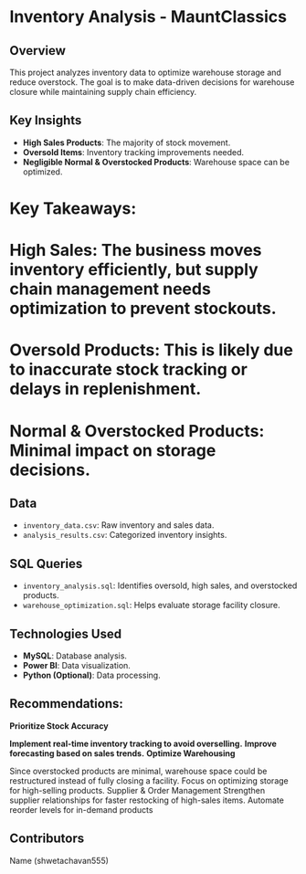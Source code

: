 # Inventory Analysis - MauntClassics

## Overview
This project analyzes inventory data to optimize warehouse storage and reduce overstock. The goal is to make data-driven decisions for warehouse closure while maintaining supply chain efficiency.

## Key Insights
- **High Sales Products**: The majority of stock movement.
- **Oversold Items**: Inventory tracking improvements needed.
- **Negligible Normal & Overstocked Products**: Warehouse space can be optimized.
# Key Takeaways:
 # High Sales: The business moves inventory efficiently, but supply chain management needs optimization to prevent stockouts.
 # Oversold Products: This is likely due to inaccurate stock tracking or delays in replenishment.
 # Normal & Overstocked Products: Minimal impact on storage decisions.
## Data
- `inventory_data.csv`: Raw inventory and sales data.
- `analysis_results.csv`: Categorized inventory insights.

## SQL Queries
- `inventory_analysis.sql`: Identifies oversold, high sales, and overstocked products.
- `warehouse_optimization.sql`: Helps evaluate storage facility closure.

## Technologies Used
- **MySQL**: Database analysis.
- **Power BI**: Data visualization.
- **Python (Optional)**: Data processing.

## Recommendations:
**Prioritize Stock Accuracy**

**Implement real-time inventory tracking to avoid overselling.**
**Improve forecasting based on sales trends.**
**Optimize Warehousing**

Since overstocked products are minimal, warehouse space could be restructured instead of fully closing a facility.
Focus on optimizing storage for high-selling products.
Supplier & Order Management
Strengthen supplier relationships for faster restocking of high-sales items.
Automate reorder levels for in-demand products


## Contributors
Name (shwetachavan555)




